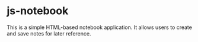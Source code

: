 # js-notebook
This is a simple HTML-based notebook application. It allows users to create and save notes for later reference.
